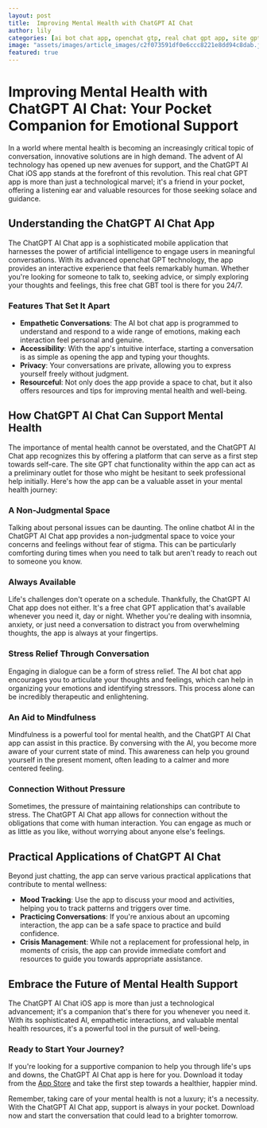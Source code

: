 ```yaml
---
layout: post
title:  Improving Mental Health with ChatGPT AI Chat
author: lily
categories: [ai bot chat app, openchat gtp, real chat gpt app, site gpt chat, online chatbot ai, free chat gbt, chat gpt app]
image: "assets/images/article_images/c2f073591df0e6ccc8221e8dd94c8dab.jpg"
featured: true
---
```


# Improving Mental Health with ChatGPT AI Chat: Your Pocket Companion for Emotional Support

In a world where mental health is becoming an increasingly critical topic of conversation, innovative solutions are in high demand. The advent of AI technology has opened up new avenues for support, and the ChatGPT AI Chat iOS app stands at the forefront of this revolution. This real chat GPT app is more than just a technological marvel; it's a friend in your pocket, offering a listening ear and valuable resources for those seeking solace and guidance.

## Understanding the ChatGPT AI Chat App

The ChatGPT AI Chat app is a sophisticated mobile application that harnesses the power of artificial intelligence to engage users in meaningful conversations. With its advanced openchat GPT technology, the app provides an interactive experience that feels remarkably human. Whether you're looking for someone to talk to, seeking advice, or simply exploring your thoughts and feelings, this free chat GBT tool is there for you 24/7.

### Features That Set It Apart

- **Empathetic Conversations**: The AI bot chat app is programmed to understand and respond to a wide range of emotions, making each interaction feel personal and genuine.
- **Accessibility**: With the app's intuitive interface, starting a conversation is as simple as opening the app and typing your thoughts.
- **Privacy**: Your conversations are private, allowing you to express yourself freely without judgment.
- **Resourceful**: Not only does the app provide a space to chat, but it also offers resources and tips for improving mental health and well-being.

## How ChatGPT AI Chat Can Support Mental Health

The importance of mental health cannot be overstated, and the ChatGPT AI Chat app recognizes this by offering a platform that can serve as a first step towards self-care. The site GPT chat functionality within the app can act as a preliminary outlet for those who might be hesitant to seek professional help initially. Here's how the app can be a valuable asset in your mental health journey:

### A Non-Judgmental Space

Talking about personal issues can be daunting. The online chatbot AI in the ChatGPT AI Chat app provides a non-judgmental space to voice your concerns and feelings without fear of stigma. This can be particularly comforting during times when you need to talk but aren't ready to reach out to someone you know.

### Always Available

Life's challenges don't operate on a schedule. Thankfully, the ChatGPT AI Chat app does not either. It's a free chat GPT application that's available whenever you need it, day or night. Whether you're dealing with insomnia, anxiety, or just need a conversation to distract you from overwhelming thoughts, the app is always at your fingertips.

### Stress Relief Through Conversation

Engaging in dialogue can be a form of stress relief. The AI bot chat app encourages you to articulate your thoughts and feelings, which can help in organizing your emotions and identifying stressors. This process alone can be incredibly therapeutic and enlightening.

### An Aid to Mindfulness

Mindfulness is a powerful tool for mental health, and the ChatGPT AI Chat app can assist in this practice. By conversing with the AI, you become more aware of your current state of mind. This awareness can help you ground yourself in the present moment, often leading to a calmer and more centered feeling.

### Connection Without Pressure

Sometimes, the pressure of maintaining relationships can contribute to stress. The ChatGPT AI Chat app allows for connection without the obligations that come with human interaction. You can engage as much or as little as you like, without worrying about anyone else's feelings.

## Practical Applications of ChatGPT AI Chat

Beyond just chatting, the app can serve various practical applications that contribute to mental wellness:

- **Mood Tracking**: Use the app to discuss your mood and activities, helping you to track patterns and triggers over time.
- **Practicing Conversations**: If you're anxious about an upcoming interaction, the app can be a safe space to practice and build confidence.
- **Crisis Management**: While not a replacement for professional help, in moments of crisis, the app can provide immediate comfort and resources to guide you towards appropriate assistance.

## Embrace the Future of Mental Health Support

The ChatGPT AI Chat iOS app is more than just a technological advancement; it's a companion that's there for you whenever you need it. With its sophisticated AI, empathetic interactions, and valuable mental health resources, it's a powerful tool in the pursuit of well-being.

### Ready to Start Your Journey?

If you're looking for a supportive companion to help you through life's ups and downs, the ChatGPT AI Chat app is here for you. Download it today from the [App Store](https://apps.apple.com/us/app/ai-ask-chat-with-ai-bots/id6472484891) and take the first step towards a healthier, happier mind.

Remember, taking care of your mental health is not a luxury; it's a necessity. With the ChatGPT AI Chat app, support is always in your pocket. Download now and start the conversation that could lead to a brighter tomorrow.